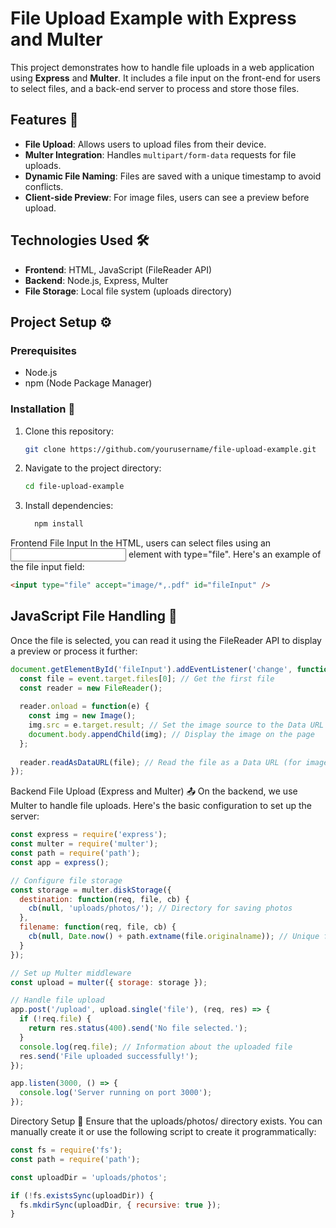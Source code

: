 # File Upload Example with Express and Multer

This project demonstrates how to handle file uploads in a web application using **Express** and **Multer**. It includes a file input on the front-end for users to select files, and a back-end server to process and store those files.

## Features 🚀
- **File Upload**: Allows users to upload files from their device.
- **Multer Integration**: Handles `multipart/form-data` requests for file uploads.
- **Dynamic File Naming**: Files are saved with a unique timestamp to avoid conflicts.
- **Client-side Preview**: For image files, users can see a preview before upload.

## Technologies Used 🛠️
- **Frontend**: HTML, JavaScript (FileReader API)
- **Backend**: Node.js, Express, Multer
- **File Storage**: Local file system (uploads directory)

## Project Setup ⚙️

### Prerequisites
- Node.js
- npm (Node Package Manager)

### Installation 🔧

1. Clone this repository:
   ```bash
   git clone https://github.com/yourusername/file-upload-example.git
   ````
2. Navigate to the project directory:
   ```bash
   cd file-upload-example
    ```
3. Install dependencies:
   ```bash
     npm install
   ```

Frontend File Input
In the HTML, users can select files using an <input> element with type="file". Here's an example of the file input field:

```html
<input type="file" accept="image/*,.pdf" id="fileInput" />
```

## JavaScript File Handling 📸
Once the file is selected, you can read it using the FileReader API to display a preview or process it further:
```js
document.getElementById('fileInput').addEventListener('change', function(event) {
  const file = event.target.files[0]; // Get the first file
  const reader = new FileReader();
  
  reader.onload = function(e) {
    const img = new Image();
    img.src = e.target.result; // Set the image source to the Data URL
    document.body.appendChild(img); // Display the image on the page
  };
  
  reader.readAsDataURL(file); // Read the file as a Data URL (for images)
});

```

Backend File Upload (Express and Multer) 📤
On the backend, we use Multer to handle file uploads. Here's the basic configuration to set up the server:

```js
const express = require('express');
const multer = require('multer');
const path = require('path');
const app = express();

// Configure file storage
const storage = multer.diskStorage({
  destination: function(req, file, cb) {
    cb(null, 'uploads/photos/'); // Directory for saving photos
  },
  filename: function(req, file, cb) {
    cb(null, Date.now() + path.extname(file.originalname)); // Unique filename
  }
});

// Set up Multer middleware
const upload = multer({ storage: storage });

// Handle file upload
app.post('/upload', upload.single('file'), (req, res) => {
  if (!req.file) {
    return res.status(400).send('No file selected.');
  }
  console.log(req.file); // Information about the uploaded file
  res.send('File uploaded successfully!');
});

app.listen(3000, () => {
  console.log('Server running on port 3000');
});
```

Directory Setup 📁
Ensure that the uploads/photos/ directory exists. You can manually create it or use the following script to create it programmatically:

```js
const fs = require('fs');
const path = require('path');

const uploadDir = 'uploads/photos';

if (!fs.existsSync(uploadDir)) {
  fs.mkdirSync(uploadDir, { recursive: true });
}
```

